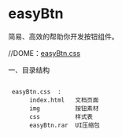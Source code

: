 easyBtn
=======

简易、高效的帮助你开发按钮组件。 

 //DOME：[easyBtn.css](http://bigfish.duapp.com/easyBtn.css/)
 
一、目录结构

```

 easyBtn.css  : 
      index.html   文档页面
	  img   	   按钮素材
	  css		   样式表	
	  easyBtn.rar  UI压缩包
	  
```